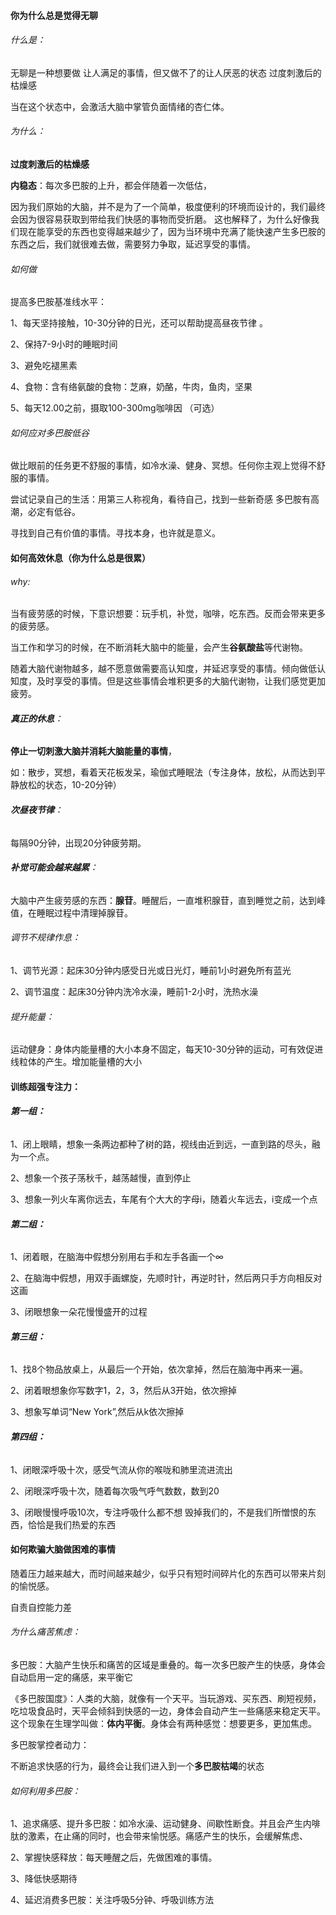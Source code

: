 #### 你为什么总是觉得无聊

###### 什么是：

无聊是一种想要做 让人满足的事情，但又做不了的让人厌恶的状态 过度刺激后的枯燥感

当在这个状态中，会激活大脑中掌管负面情绪的杏仁体。

###### 为什么：

**过度刺激后的枯燥感**

**内稳态**：每次多巴胺的上升，都会伴随着一次低估，

因为我们原始的大脑，并不是为了一个简单，极度便利的环境而设计的，我们最终会因为很容易获取到带给我们快感的事物而受折磨。 这也解释了，为什么好像我们现在能享受的东西也变得越来越少了，因为当环境中充满了能快速产生多巴胺的东西之后，我们就很难去做，需要努力争取，延迟享受的事情。

###### 如何做

提高多巴胺基准线水平： 

1、每天坚持接触，10-30分钟的日光，还可以帮助提高昼夜节律 。

2、保持7-9小时的睡眠时间

3、避免吃褪黑素

4、食物：含有络氨酸的食物：芝麻，奶酪，牛肉，鱼肉，坚果 

5、每天12.00之前，摄取100-300mg咖啡因  （可选）

###### 如何应对多巴胺低谷

做比眼前的任务更不舒服的事情，如冷水澡、健身、冥想。任何你主观上觉得不舒服的事情。

尝试记录自己的生活：用第三人称视角，看待自己，找到一些新奇感 多巴胺有高潮，必定有低谷。

寻找到自己有价值的事情。寻找本身，也许就是意义。



#### 如何高效休息（你为什么总是很累）

###### why:

当有疲劳感的时候，下意识想要：玩手机，补觉，咖啡，吃东西。反而会带来更多的疲劳感。 

当工作和学习的时候，在不断消耗大脑中的能量，会产生**谷氨酸盐**等代谢物。

随着大脑代谢物越多，越不愿意做需要高认知度，并延迟享受的事情。倾向做低认知度，及时享受的事情。但是这些事情会堆积更多的大脑代谢物，让我们感觉更加疲劳。 

###### **真正的休息**：

 **停止一切刺激大脑并消耗大脑能量的事情**，

如：散步，冥想，看着天花板发呆，瑜伽式睡眠法（专注身体，放松，从而达到平静放松的状态，10-20分钟） 

###### **次昼夜节律**：

每隔90分钟，出现20分钟疲劳期。 

###### **补觉可能会越来越累**：

大脑中产生疲劳感的东西：**腺苷**。睡醒后，一直堆积腺苷，直到睡觉之前，达到峰值，在睡眠过程中清理掉腺苷。

###### 调节不规律作息：

 1、调节光源：起床30分钟内感受日光或日光灯，睡前1小时避免所有蓝光

 2、调节温度：起床30分钟内洗冷水澡，睡前1-2小时，洗热水澡

###### 提升能量：

运动健身：身体内能量槽的大小本身不固定，每天10-30分钟的运动，可有效促进线粒体的产生。增加能量槽的大小



#### 训练超强专注力：

###### **第一组：** 

1、闭上眼睛，想象一条两边都种了树的路，视线由近到远，一直到路的尽头，融为一个点。 

2、想象一个孩子荡秋千，越荡越慢，直到停止 

3、想象一列火车离你远去，车尾有个大大的字母i，随着火车远去，i变成一个点

######  **第二组：**

 1、闭着眼，在脑海中假想分别用右手和左手各画一个∞ 

2、在脑海中假想，用双手画螺旋，先顺时针，再逆时针，然后两只手方向相反对这画

 3、闭眼想象一朵花慢慢盛开的过程 

###### **第三组：** 

1、找8个物品放桌上，从最后一个开始，依次拿掉，然后在脑海中再来一遍。

 2、闭着眼想象你写数字1，2，3，然后从3开始，依次擦掉 

3、想象写单词“New York”,然后从k依次擦掉 

###### **第四组：**

 1、闭眼深呼吸十次，感受气流从你的喉咙和肺里流进流出

 2、闭眼深呼吸十次，随着每次吸气呼气数数，数到20 

3、闭眼慢慢呼吸10次，专注呼吸什么都不想 毁掉我们的，不是我们所憎恨的东西，恰恰是我们热爱的东西

#### 如何欺骗大脑做困难的事情

随着压力越来越大，而时间越来越少，似乎只有短时间碎片化的东西可以带来片刻的愉悦感。

自责自控能力差

###### 为什么痛苦焦虑：

多巴胺：大脑产生快乐和痛苦的区域是重叠的。每一次多巴胺产生的快感，身体会自动启用一定的痛感，来平衡它

《多巴胺国度》：人类的大脑，就像有一个天平。当玩游戏、买东西、刷短视频，吃垃圾食品时，天平会倾斜到快感的一边，身体会自动产生一些痛感来稳定天平。这个现象在生理学叫做：**体内平衡**。身体会有两种感觉：想要更多，更加焦虑。

多巴胺掌控者动力：

不断追求快感的行为，最终会让我们进入到一个**多巴胺枯竭**的状态

###### 如何利用多巴胺：

1、追求痛感、提升多巴胺：如冷水澡、运动健身、间歇性断食。并且会产生内啡肽的激素，在止痛的同时，也会带来愉悦感。痛感产生的快乐，会缓解焦虑、

2、掌握快感释放：每天睡醒之后，先做困难的事情。

3、降低快感期待

4、延迟消费多巴胺：关注呼吸5分钟、呼吸训练方法











